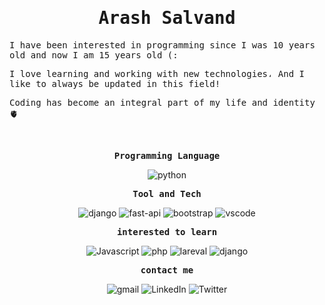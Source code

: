 <h1 align="center"><samp> Arash Salvand </samp></h1>

<p><samp> I have been interested in programming since I was 10 years old and now I am 15 years old (: </samp></p>

<p><samp> I love learning and working with new technologies، And I like to always be updated in this field! </samp></p>

<p><samp> Coding has become an integral part of my life and identity 🫀 </samp></p>

<br>

<p align="center"><samp><strong>Programming Language</strong></samp></p>
<p align="center">
  <img src="https://img.shields.io/badge/Python-FFD43B?style=for-the-badge&logo=python&logoColor=black" alt="python"/>
</p>

<p align="center"><samp><strong>Tool and Tech</strong></samp></p>
<p align="center">
  <img src="https://img.shields.io/badge/Django-092E20?style=for-the-badge&logo=django&logoColor=green" alt="django"/>
  <img src="https://img.shields.io/badge/fastapi-109989?style=for-the-badge&logo=FASTAPI&logoColor=white" alt="fast-api"/>
  <img src="https://img.shields.io/badge/Bootstrap-563D7C?style=for-the-badge&logo=bootstrap&logoColor=white" alt="bootstrap"/> 
  <img src="https://img.shields.io/badge/VSCode-0078D4?style=for-the-badge&logo=visual%20studio%20code&logoColor=white" alt="vscode"/>
 
</p>

<p align="center"><samp><strong>interested to learn</strong></samp></p>
<p align="center">
<img src="https://img.shields.io/badge/javascript-%23323330.svg?style=for-the-badge&logo=javascript&logoColor=%23F7DF1E" alt="Javascript"/>
<img src="https://img.shields.io/badge/php-%23777BB4.svg?style=for-the-badge&logo=php&logoColor=white" alt="php"/>

  <img src="https://img.shields.io/badge/laravel-%23FF2D20.svg?style=for-the-badge&logo=laravel&logoColor=white" alt="lareval"/>

<img src="https://img.shields.io/badge/DJANGO-REST-ff1709?style=for-the-badge&logo=django&logoColor=white&color=ff1709&labelColor=gray" alt="django"/>

</p>




<p align="center"><samp><strong>contact me</strong></samp></p>
<p align="center">
<img src="https://img.shields.io/badge/Gmail-D14836?style=for-the-badge&logo=gmail&logoColor=white" alt="gmail"/>

  <img src="https://img.shields.io/badge/linkedin-%230077B5.svg?style=for-the-badge&logo=linkedin&logoColor=white" alt="LinkedIn"/>

  <img src="https://img.shields.io/badge/X-%23000000.svg?style=for-the-badge&logo=X&logoColor=white" alt="Twitter"/>

  
</p>
